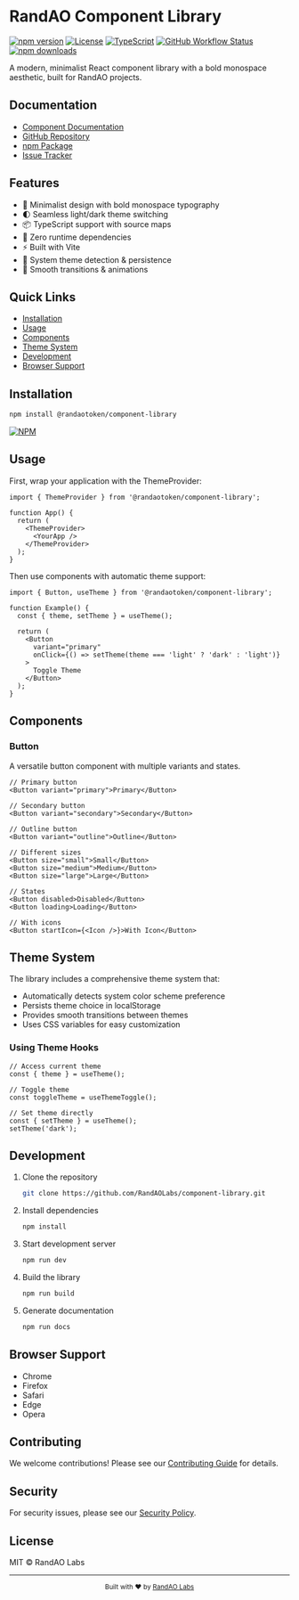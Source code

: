 # RandAO Component Library

[![npm version](https://img.shields.io/npm/v/@randaotoken/component-library.svg)](https://www.npmjs.com/package/@randaotoken/component-library)
[![License](https://img.shields.io/npm/l/@randaotoken/component-library.svg)](https://github.com/RandAOLabs/component-library/blob/main/LICENSE)
[![TypeScript](https://img.shields.io/badge/TypeScript-Ready-blue.svg)](https://www.typescriptlang.org/)
[![GitHub Workflow Status](https://img.shields.io/github/actions/workflow/status/RandAOLabs/component-library/publish.yml?branch=main)](https://github.com/RandAOLabs/component-library/actions)
[![npm downloads](https://img.shields.io/npm/dm/@randaotoken/component-library.svg)](https://www.npmjs.com/package/@randaotoken/component-library)

A modern, minimalist React component library with a bold monospace aesthetic, built for RandAO projects.

## Documentation

- [Component Documentation](https://randaolabs.github.io/component-library/)
- [GitHub Repository](https://github.com/RandAOLabs/component-library)
- [npm Package](https://www.npmjs.com/package/@randaotoken/component-library)
- [Issue Tracker](https://github.com/RandAOLabs/component-library/issues)

## Features

- 🎨 Minimalist design with bold monospace typography
- 🌓 Seamless light/dark theme switching
- 📦 TypeScript support with source maps
- 🎯 Zero runtime dependencies
- ⚡ Built with Vite
- 🔄 System theme detection & persistence
- 💫 Smooth transitions & animations

## Quick Links

- [Installation](#installation)
- [Usage](#usage)
- [Components](#components)
- [Theme System](#theme-system)
- [Development](#development)
- [Browser Support](#browser-support)

## Installation

```bash
npm install @randaotoken/component-library
```

[![NPM](https://nodei.co/npm/@randaotoken/component-library.png)](https://nodei.co/npm/@randaotoken/component-library/)

## Usage

First, wrap your application with the ThemeProvider:

```tsx
import { ThemeProvider } from '@randaotoken/component-library';

function App() {
  return (
    <ThemeProvider>
      <YourApp />
    </ThemeProvider>
  );
}
```

Then use components with automatic theme support:

```tsx
import { Button, useTheme } from '@randaotoken/component-library';

function Example() {
  const { theme, setTheme } = useTheme();

  return (
    <Button 
      variant="primary"
      onClick={() => setTheme(theme === 'light' ? 'dark' : 'light')}
    >
      Toggle Theme
    </Button>
  );
}
```

## Components

### Button

A versatile button component with multiple variants and states.

```tsx
// Primary button
<Button variant="primary">Primary</Button>

// Secondary button
<Button variant="secondary">Secondary</Button>

// Outline button
<Button variant="outline">Outline</Button>

// Different sizes
<Button size="small">Small</Button>
<Button size="medium">Medium</Button>
<Button size="large">Large</Button>

// States
<Button disabled>Disabled</Button>
<Button loading>Loading</Button>

// With icons
<Button startIcon={<Icon />}>With Icon</Button>
```

## Theme System

The library includes a comprehensive theme system that:

- Automatically detects system color scheme preference
- Persists theme choice in localStorage
- Provides smooth transitions between themes
- Uses CSS variables for easy customization

### Using Theme Hooks

```tsx
// Access current theme
const { theme } = useTheme();

// Toggle theme
const toggleTheme = useThemeToggle();

// Set theme directly
const { setTheme } = useTheme();
setTheme('dark');
```

## Development

1. Clone the repository
   ```bash
   git clone https://github.com/RandAOLabs/component-library.git
   ```

2. Install dependencies
   ```bash
   npm install
   ```

3. Start development server
   ```bash
   npm run dev
   ```

4. Build the library
   ```bash
   npm run build
   ```

5. Generate documentation
   ```bash
   npm run docs
   ```

## Browser Support

- Chrome
- Firefox
- Safari
- Edge
- Opera

## Contributing

We welcome contributions! Please see our [Contributing Guide](https://github.com/RandAOLabs/component-library/blob/main/CONTRIBUTING.md) for details.

## Security

For security issues, please see our [Security Policy](https://github.com/RandAOLabs/component-library/security/policy).

## License

MIT © RandAO Labs

---

<div align="center">
  <sub>Built with ❤️ by <a href="https://github.com/RandAOLabs">RandAO Labs</a></sub>
</div>
